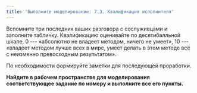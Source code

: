 ```yaml
---
title: 'Выполните моделирование: 7.3. Квалификация исполнителя'
---
```


Вспомните три последних ваших разговора с сослуживцами и заполните
табличку. Квалификацию оценивайте по десятибалльной шкале, 0 ---
«абсолютно не владеет методом, ничего не умеет», 10 --- «владеет методом
лучше всех в мире, умеет делать в этом методе всё с неизменно
превосходным результатом».

По необходимости формируйте заметки для последующей проработки.

**Найдите в рабочем пространстве для моделирования соответствующее
задание по номеру и выполните все его пункты.**

